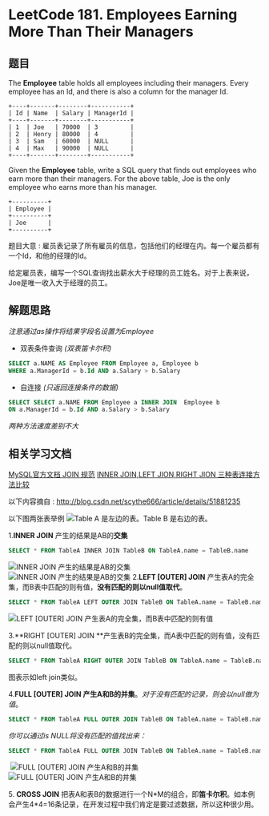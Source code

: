 # LeetCode 181. Employees Earning More Than Their Managers

## 题目
The **Employee** table holds all employees including their managers. Every employee has an Id, and there is also a column for the manager Id.
```database
+----+-------+--------+-----------+
| Id | Name  | Salary | ManagerId |
+----+-------+--------+-----------+
| 1  | Joe   | 70000  | 3         |
| 2  | Henry | 80000  | 4         |
| 3  | Sam   | 60000  | NULL      |
| 4  | Max   | 90000  | NULL      |
+----+-------+--------+-----------+
```
Given the **Employee** table, write a SQL query that finds out employees who earn more than their managers. For the above table, Joe is the only employee who earns more than his manager.

```database
+----------+
| Employee |
+----------+
| Joe      |
+----------+
```

题目大意 : 
雇员表记录了所有雇员的信息，包括他们的经理在内。每一个雇员都有一个Id，和他的经理的Id。

给定雇员表，编写一个SQL查询找出薪水大于经理的员工姓名。对于上表来说，Joe是唯一收入大于经理的员工。



## 解题思路
*注意通过as操作将结果字段名设置为Employee*
* 双表条件查询 *(双表笛卡尔积)*
```sql
SELECT a.NAME AS Employee FROM Employee a, Employee b 
WHERE a.ManagerId = b.Id AND a.Salary > b.Salary
```

* 自连接 *(只返回连接条件的数据)*
```sql
SELECT SELECT a.NAME FROM Employee a INNER JOIN  Employee b
ON a.ManagerId = b.Id AND a.Salary > b.Salary
```

*两种方法速度差别不大*

## 相关学习文档
[MySQL官方文档 JOIN 规范](https://dev.mysql.com/doc/refman/5.7/en/join.html)
[INNER JOIN,LEFT JION,RIGHT JION 三种表连接方法比较](http://www.cnblogs.com/pcjim/articles/799302.html)

以下内容摘自 : http://blog.csdn.net/scythe666/article/details/51881235

以下图两张表举例
![Table A 是左边的表。Table B 是右边的表。](http://upload-images.jianshu.io/upload_images/5617720-ba39fb2cc54ae1cd.png?imageMogr2/auto-orient/strip%7CimageView2/2/w/1240)

1.**INNER JOIN** 产生的结果是AB的**交集**
```sql
SELECT * FROM TableA INNER JOIN TableB ON TableA.name = TableB.name
```
![INNER JOIN 产生的结果是AB的交集](http://upload-images.jianshu.io/upload_images/5617720-659aadb32e8e0e48.png?imageMogr2/auto-orient/strip%7CimageView2/2/w/1240)          
![INNER JOIN 产生的结果是AB的交集](http://upload-images.jianshu.io/upload_images/5617720-128f955fabed49e1.png?imageMogr2/auto-orient/strip%7CimageView2/2/w/1240)
2.**LEFT [OUTER] JOIN** 产生表A的完全集，而B表中匹配的则有值，**没有匹配的则以null值取代**。
```sql
SELECT * FROM TableA LEFT OUTER JOIN TableB ON TableA.name = TableB.name!
```
![LEFT [OUTER] JOIN 产生表A的完全集，而B表中匹配的则有值](http://upload-images.jianshu.io/upload_images/5617720-e94dd10c25bcf3fe.png?imageMogr2/auto-orient/strip%7CimageView2/2/w/1240)

3.**RIGHT [OUTER] JOIN **产生表B的完全集，而A表中匹配的则有值，没有匹配的则以null值取代。
```sql
SELECT * FROM TableA RIGHT OUTER JOIN TableB ON TableA.name = TableB.name
```
图表示如left join类似。

4.**FULL [OUTER] JOIN **产生A和B的**并集**。*对于没有匹配的记录，则会以null做为值*。
```sql
SELECT * FROM TableA FULL OUTER JOIN TableB ON TableA.name = TableB.name 
```
*你可以通过is NULL将没有匹配的值找出来：*
```sql
SELECT * FROM TableA FULL OUTER JOIN TableB ON TableA.name = TableB.nameWHERE TableA.id IS null OR TableB.id IS null 
```
 ![FULL [OUTER] JOIN 产生A和B的并集](http://upload-images.jianshu.io/upload_images/5617720-4dc8f1cf420b7dd8.png?imageMogr2/auto-orient/strip%7CimageView2/2/w/1240)           ![FULL [OUTER] JOIN 产生A和B的并集](http://upload-images.jianshu.io/upload_images/5617720-f29d7db412bb606a.png?imageMogr2/auto-orient/strip%7CimageView2/2/w/1240)

5. **CROSS JOIN** 把表A和表B的数据进行一个N\*M的组合，即**笛卡尔积**。如本例会产生4*4=16条记录，在开发过程中我们肯定是要过滤数据，所以这种很少用。
